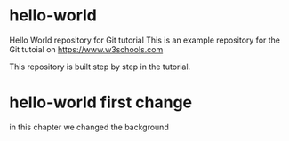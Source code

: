# hello-world
Hello World repository for Git tutorial
This is an example repository for the Git tutoial on https://www.w3schools.com

This repository is built step by step in the tutorial.

# hello-world first change
 in this chapter we changed the background 
 